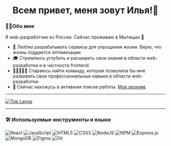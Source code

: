 <h1 align="center">Всем привет, меня зовут Илья!👋</h1>

<h3>👨‍💻Обо мне</h3>

Я web-разработчик из России. Сейчас проживаю в Мытищах 🏡

- 💪 Люблю разрабатывать сервисы для упрощения жизни. Верю, что жизнь поддается оптимизации
- 🎓 Стремлюсь углубить и расширить свои знания в области web-разработки и в частности frontend
- 👨🏼‍🤝‍👨🏼 Стараюсь найти команду, которая позволила бы мне развивать свои профессиональные навыки в области web-разработки
- 🔎 Сейчас нахожусь в активном поиске работы. [Мое резюме](./Ivanyuschin.pdf)

---

[![Top Langs](https://github-readme-stats.vercel.app/api/top-langs/?username=anuraghazra&layout=compact)](https://github.com/anuraghazra/github-readme-stats)

---
<h3>🛠 Используемые инструменты и языки</h3>

![React](https://img.shields.io/badge/react-%2320232a.svg?style=for-the-badge&logo=react&logoColor=%2361DAFB) ![JavaScript](https://img.shields.io/badge/javascript-%23323330.svg?style=for-the-badge&logo=javascript&logoColor=%23F7DF1E) ![HTML5](https://img.shields.io/badge/html5-%23E34F26.svg?style=for-the-badge&logo=html5&logoColor=white) ![CSS3](https://img.shields.io/badge/css3-%231572B6.svg?style=for-the-badge&logo=css3&logoColor=white) ![NodeJS](https://img.shields.io/badge/node.js-6DA55F?style=for-the-badge&logo=node.js&logoColor=white) ![NPM](https://img.shields.io/badge/NPM-%23CB3837.svg?style=for-the-badge&logo=npm&logoColor=white) ![Express.js](https://img.shields.io/badge/express.js-%23404d59.svg?style=for-the-badge&logo=express&logoColor=%2361DAFB) ![MongoDB](https://img.shields.io/badge/MongoDB-%234ea94b.svg?style=for-the-badge&logo=mongodb&logoColor=white) ![Figma](https://img.shields.io/badge/figma-%23F24E1E.svg?style=for-the-badge&logo=figma&logoColor=white) ![Git](https://img.shields.io/badge/git-%23F05033.svg?style=for-the-badge&logo=git&logoColor=white)
<!--
**FulgrimPhoenix/FulgrimPhoenix** is a ✨ _special_ ✨ repository because its `README.md` (this file) appears on your GitHub profile.

Here are some ideas to get you started:

- 🔭 I’m currently working on ...
- 🌱 I’m currently learning ...
- 👯 I’m looking to collaborate on ...
- 🤔 I’m looking for help with ...
- 💬 Ask me about ...
- 📫 How to reach me: ...
- 😄 Pronouns: ...
- ⚡ Fun fact: ...
-->
